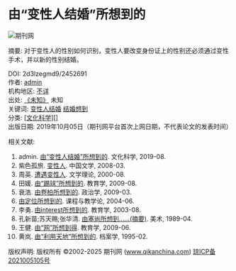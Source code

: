 # 由“变性人结婚”所想到的

![期刊网](/logo.svg?r=20210826)

摘要: 对于变性人的性别如何识别，变性人要改变身份证上的性别还必须通过变性手术，并以新的性别结婚。

DOI: 2d3lzegmd9/2452691  
作者: [admin](/search/lw?author=admin)  
机构地区: [不详](javascript:void(0) "不详")  
出处: [《未知》](javascript:void(0) "未知") 未知  
关键词: [变性人结婚](/search/lw?q=%E5%8F%98%E6%80%A7%E4%BA%BA%E7%BB%93%E5%A9%9A "变性人结婚") [结婚想到](/search/lw?q=%E7%BB%93%E5%A9%9A%E6%83%B3%E5%88%B0 "结婚想到")  
分类: [\[文化科学\]\[\]](/thesis/p261c0)  
出版日期: 2019年10月05日（期刊网平台首次上网日期，不代表论文的发表时间）  

相关文献:
1. admin. [由“变性人结婚”所想到的](/thesis/detail/2449780). 文化科学, 2019-08.
2. 紫色孤旅. [变性人](/thesis/detail/2034139). 中国文学, 2008-03.
3. 周英. [遭遇变性人](/thesis/detail/1156525). 文学理论, 2000-08.
4. 田媛. [由“踢球”所想到的](/thesis/detail/775317). 教育学, 2009-08.
5. 衰浩. [由卷柏所想到的](/thesis/detail/674913). 政治学, 2009-03.
6. [由定位所想到的](/thesis/detail/2239658). 课程与教学论, 2004-06.
7. 李勇. [由interest所想到的](/thesis/detail/2100537). 教育学, 2003-08.
8. 孔新苗;苏天赐;张华清. [由塞尚所想到……(摘要)](/thesis/detail/732619). 美术, 1989-04.
9. 王健. [由“网”所想到得](/thesis/detail/756928). 教育学, 2009-06.
10. 黄岚. [由“利用天地”所想到的](/thesis/detail/165646). 档案学, 1995-02.

版权声明: 版权所有 ©2002-2025 期刊网 (www.qikanchina.com) [琼ICP备2021005105号](https://beian.miit.gov.cn/)
<!-- tcd_original_link https://www.qikanchina.com/thesis/detail/2452691 -->
